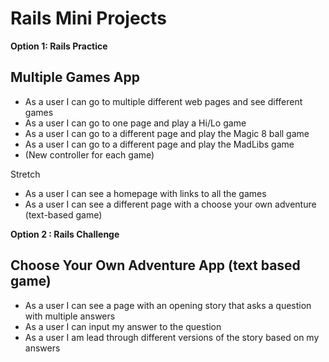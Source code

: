 # Rails Mini Projects

**Option 1: Rails Practice**

## **Multiple Games App**
* As a user I can go to multiple different web pages and see different games
* As a user I can go to one page and play a Hi/Lo game
* As a user I can go to a different page and play the Magic 8 ball game
* As a user I can go to a different page and play the MadLibs game
* (New controller for each game)


Stretch
* As a user I can see a homepage with links to all the games
* As a user I can see a different page with a choose your own adventure (text-based game)


**Option 2 : Rails Challenge**

## **Choose Your Own Adventure App  (text based game)**

* As a user I can see a page with an opening story that asks a question with multiple answers
* As a user I can input my answer to the question
* As a user I am lead through different versions of the story based on my answers

